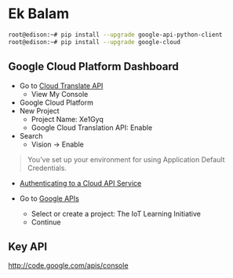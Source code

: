 # Ek Balam

```sh
root@edison:~# pip install --upgrade google-api-python-client
root@edison:~# pip install --upgrade google-cloud
```

## Google Cloud Platform Dashboard

- Go to [Cloud Translate API](https://cloud.google.com/translate/)
  - View My Console
- Google Cloud Platform
- New Project
  - Project Name: Xe1Gyq
  - Google Cloud Translation API: Enable
- Search
  - Vision -> Enable

> You've set up your environment for using Application Default Credentials.

- [Authenticating to a Cloud API Service](https://cloud.google.com/vision/docs/auth-template/cloud-api-auth#set_up_an_api_key)

- Go to [Google APIs](https://console.developers.google.com/projectselector/apis/credentials)
  - Select or create a project: The IoT Learning Initiative
  - Continue

## Key API

http://code.google.com/apis/console

